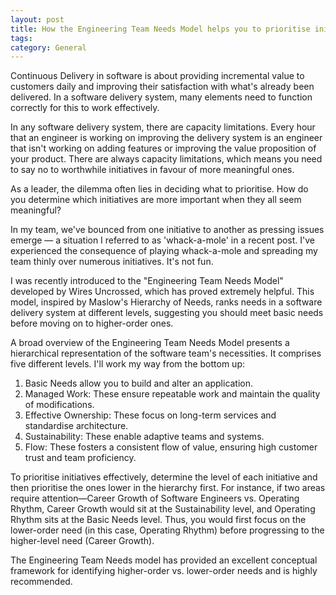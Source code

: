 ```yaml
---
layout: post
title: How the Engineering Team Needs Model helps you to prioritise initiatives
tags: 
category: General
---
```


Continuous Delivery in software is about providing incremental value to customers daily and improving their satisfaction with what's already been delivered. In a software delivery system, many elements need to function correctly for this to work effectively. 

In any software delivery system, there are capacity limitations. Every hour that an engineer is working on improving the delivery system is an engineer that isn't working on adding features or improving the value proposition of your product.
There are always capacity limitations, which means you need to say no to worthwhile initiatives in favour of more meaningful ones.

As a leader, the dilemma often lies in deciding what to prioritise. How do you determine which initiatives are more important when they all seem meaningful?

In my team, we've bounced from one initiative to another as pressing issues emerge — a situation I referred to as 'whack-a-mole' in a recent post. 
I've experienced the consequence of playing whack-a-mole and spreading my team thinly over numerous initiatives. It's not fun.

I was recently introduced to the "Engineering Team Needs Model" developed by Wires Uncrossed, which has proved extremely helpful. This model, inspired by Maslow's Hierarchy of Needs, ranks needs in a software delivery system at different levels, suggesting you should meet basic needs before moving on to higher-order ones.

A broad overview of the Engineering Team Needs Model presents a hierarchical representation of the software team's necessities. It comprises five different levels. I'll work my way from the bottom up:   

1. Basic Needs allow you to build and alter an application.  
2. Managed Work: These ensure repeatable work and maintain the quality of modifications.  
3. Effective Ownership: These focus on long-term services and standardise architecture.  
4. Sustainability: These enable adaptive teams and systems.  
5. Flow: These fosters a consistent flow of value, ensuring high customer trust and team proficiency.  

To prioritise initiatives effectively, determine the level of each initiative and then prioritise the ones lower in the hierarchy first. For instance, if two areas require attention—Career Growth of Software Engineers vs. Operating Rhythm, Career Growth would sit at the Sustainability level, and Operating Rhythm sits at the Basic Needs level. Thus, you would first focus on the lower-order need (in this case, Operating Rhythm) before progressing to the higher-level need (Career Growth). 

The Engineering Team Needs model has provided an excellent conceptual framework for identifying higher-order vs. lower-order needs and is highly recommended.
